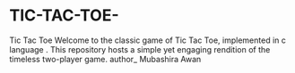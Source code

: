 # TIC-TAC-TOE-
Tic Tac Toe  Welcome to the classic game of Tic Tac Toe, implemented in c language . This repository hosts a simple yet engaging rendition of the timeless two-player game.
author_ Mubashira Awan
